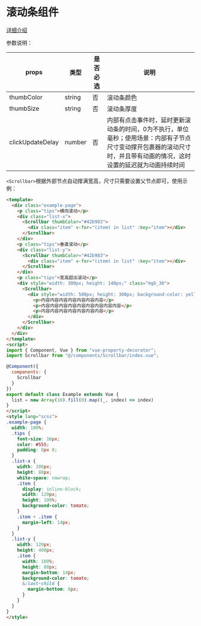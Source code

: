 # 滚动条组件

[详细介绍](https://juejin.cn/post/7068617486186479653)

参数说明：

| props |  类型 | 是否必选 | 说明 |
| --- | --- | --- | --- | 
| thumbColor | string | 否 | 滚动条颜色 |
| thumbSize | string | 否 | 滚动条厚度 |
| clickUpdateDelay | number | 否 | 内部有点击事件时，延时更新滚动条的时间，0为不执行，单位毫秒；使用场景：内部有子节点尺寸变动撑开包裹器的滚动尺寸时，并且带有动画的情况，这时设置的延迟就为动画持续时间 |

`<Scrollbar>`根据外部节点自动撑满宽高，尺寸只需要设置父节点即可，使用示例：

```html
<template>
  <div class="example-page">
    <p class="tips">横向滚动</p>
    <div class="list-x">
      <Scrollbar thumbColor="#42b983">
        <div class="item" v-for="(item) in list" :key="item"></div>
      </Scrollbar>
    </div>
    <p class="tips">垂直滚动</p>
    <div class="list-y">
      <Scrollbar thumbColor="#42b983">
        <div class="item" v-for="(item) in list" :key="item"></div>
      </Scrollbar>
    </div>
    <p class="tips">宽高超出滚动</p>
    <div style="width: 300px; height: 140px;" class="mgb_30">
      <Scrollbar>
        <div style="width: 500px; height: 300px; background-color: yellow; color: #555; line-height: 28px">
          <p>内容内容内容内容内容内容内容</p>
          <p>内容内容内容内容内容内容内容内容内容</p>
          <p>内容内容内容内容内容内容内容</p>
        </div>
      </Scrollbar>
    </div>
  </div>
</template>
<script>
import { Component, Vue } from "vue-property-decorator";
import Scrollbar from "@/components/Scrollbar/index.vue";

@Component({
  components: {
    Scrollbar
  }
})
export default class Example extends Vue {
  list = new Array(10).fill(0).map((_, index) => index)
}
</script>
<style lang="scss">
.example-page {
  width: 100%;
  .tips {
    font-size: 16px;
    color: #555;
    padding: 8px 0;
  }
  .list-x {
    width: 300px;
    height: 88px;
    white-space: nowrap;
    .item {
      display: inline-block;
      width: 120px;
      height: 100%;
      background-color: tomato;
    }
    .item + .item {
      margin-left: 14px;
    }
  }
  .list-y {
    width: 120px;
    height: 400px;
    .item {
      width: 100%;
      height: 88px;
      margin-bottom: 14px;
      background-color: tomato;
      &:last-child {
        margin-bottom: 0px;
      }
    }
  }
}
</style>
```